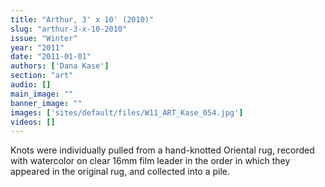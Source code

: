 ```yaml
---
title: "Arthur, 3' x 10' (2010)"
slug: "arthur-3-x-10-2010"
issue: "Winter"
year: "2011"
date: "2011-01-01"
authors: ['Dana Kase']
section: "art"
audio: []
main_image: ""
banner_image: ""
images: ['sites/default/files/W11_ART_Kase_054.jpg']
videos: []
---
```

Knots were individually pulled from a hand-knotted Oriental rug, recorded with watercolor on clear 16mm film leader in the order in which they appeared in the original rug, and collected into a pile.

